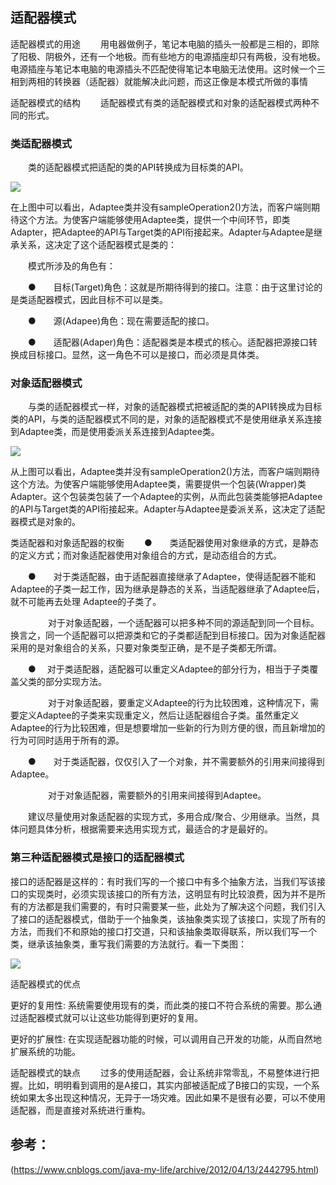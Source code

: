 ## 适配器模式

适配器模式的用途
　　用电器做例子，笔记本电脑的插头一般都是三相的，即除了阳极、阴极外，还有一个地极。而有些地方的电源插座却只有两极，没有地极。电源插座与笔记本电脑的电源插头不匹配使得笔记本电脑无法使用。这时候一个三相到两相的转换器（适配器）就能解决此问题，而这正像是本模式所做的事情

适配器模式的结构
　　适配器模式有类的适配器模式和对象的适配器模式两种不同的形式。

### 类适配器模式
　　类的适配器模式把适配的类的API转换成为目标类的API。
   
![](https://assets.2dfire.com/frontend/7a84d0157604923d0fe237635e7d22dd.png)   

在上图中可以看出，Adaptee类并没有sampleOperation2()方法，而客户端则期待这个方法。为使客户端能够使用Adaptee类，提供一个中间环节，即类Adapter，把Adaptee的API与Target类的API衔接起来。Adapter与Adaptee是继承关系，这决定了这个适配器模式是类的：

　　模式所涉及的角色有：

　　●　　目标(Target)角色：这就是所期待得到的接口。注意：由于这里讨论的是类适配器模式，因此目标不可以是类。

　　●　　源(Adapee)角色：现在需要适配的接口。

　　●　　适配器(Adaper)角色：适配器类是本模式的核心。适配器把源接口转换成目标接口。显然，这一角色不可以是接口，而必须是具体类。   


### 对象适配器模式
　　与类的适配器模式一样，对象的适配器模式把被适配的类的API转换成为目标类的API，与类的适配器模式不同的是，对象的适配器模式不是使用继承关系连接到Adaptee类，而是使用委派关系连接到Adaptee类。

![](https://assets.2dfire.com/frontend/b13273853ebf80fc9702dbd3b319ea8d.png) 

从上图可以看出，Adaptee类并没有sampleOperation2()方法，而客户端则期待这个方法。为使客户端能够使用Adaptee类，需要提供一个包装(Wrapper)类Adapter。这个包装类包装了一个Adaptee的实例，从而此包装类能够把Adaptee的API与Target类的API衔接起来。Adapter与Adaptee是委派关系，这决定了适配器模式是对象的。

类适配器和对象适配器的权衡
　　●　　类适配器使用对象继承的方式，是静态的定义方式；而对象适配器使用对象组合的方式，是动态组合的方式。

　　●　　对于类适配器，由于适配器直接继承了Adaptee，使得适配器不能和Adaptee的子类一起工作，因为继承是静态的关系，当适配器继承了Adaptee后，就不可能再去处理  Adaptee的子类了。

　　　　 对于对象适配器，一个适配器可以把多种不同的源适配到同一个目标。换言之，同一个适配器可以把源类和它的子类都适配到目标接口。因为对象适配器采用的是对象组合的关系，只要对象类型正确，是不是子类都无所谓。

　　●　  对于类适配器，适配器可以重定义Adaptee的部分行为，相当于子类覆盖父类的部分实现方法。

　　　　 对于对象适配器，要重定义Adaptee的行为比较困难，这种情况下，需要定义Adaptee的子类来实现重定义，然后让适配器组合子类。虽然重定义Adaptee的行为比较困难，但是想要增加一些新的行为则方便的很，而且新增加的行为可同时适用于所有的源。

　　●　　对于类适配器，仅仅引入了一个对象，并不需要额外的引用来间接得到Adaptee。

　　　　 对于对象适配器，需要额外的引用来间接得到Adaptee。

　　建议尽量使用对象适配器的实现方式，多用合成/聚合、少用继承。当然，具体问题具体分析，根据需要来选用实现方式，最适合的才是最好的。

### 第三种适配器模式是接口的适配器模式
接口的适配器是这样的：有时我们写的一个接口中有多个抽象方法，当我们写该接口的实现类时，必须实现该接口的所有方法，这明显有时比较浪费，因为并不是所有的方法都是我们需要的，有时只需要某一些，此处为了解决这个问题，我们引入了接口的适配器模式，借助于一个抽象类，该抽象类实现了该接口，实现了所有的方法，而我们不和原始的接口打交道，只和该抽象类取得联系，所以我们写一个类，继承该抽象类，重写我们需要的方法就行。看一下类图：

![](https://img-my.csdn.net/uploads/201211/29/1354191586_2062.PNG) 

适配器模式的优点

更好的复用性:
系统需要使用现有的类，而此类的接口不符合系统的需要。那么通过适配器模式就可以让这些功能得到更好的复用。

更好的扩展性:
在实现适配器功能的时候，可以调用自己开发的功能，从而自然地扩展系统的功能。

适配器模式的缺点
　　过多的使用适配器，会让系统非常零乱，不易整体进行把握。比如，明明看到调用的是A接口，其实内部被适配成了B接口的实现，一个系统如果太多出现这种情况，无异于一场灾难。因此如果不是很有必要，可以不使用适配器，而是直接对系统进行重构。
   
## 参考：
(https://www.cnblogs.com/java-my-life/archive/2012/04/13/2442795.html)
